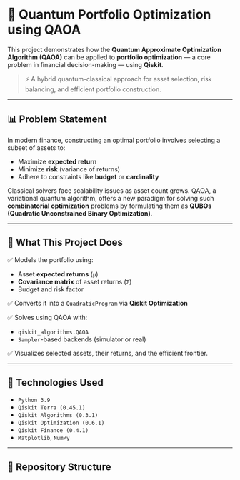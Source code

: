 # 🧮 Quantum Portfolio Optimization using QAOA

This project demonstrates how the **Quantum Approximate Optimization Algorithm (QAOA)** can be applied to **portfolio optimization** — a core problem in financial decision-making — using **Qiskit**.

> ⚡️ A hybrid quantum-classical approach for asset selection, risk balancing, and efficient portfolio construction.

---

## 📊 Problem Statement

In modern finance, constructing an optimal portfolio involves selecting a subset of assets to:
- Maximize **expected return**
- Minimize **risk** (variance of returns)
- Adhere to constraints like **budget** or **cardinality**

Classical solvers face scalability issues as asset count grows. QAOA, a variational quantum algorithm, offers a new paradigm for solving such **combinatorial optimization** problems by formulating them as **QUBOs (Quadratic Unconstrained Binary Optimization)**.

---

## 🧠 What This Project Does

✅ Models the portfolio using:
- Asset **expected returns** (`μ`)
- **Covariance matrix** of asset returns (`Σ`)
- Budget and risk factor

✅ Converts it into a `QuadraticProgram` via **Qiskit Optimization**

✅ Solves using QAOA with:
- `qiskit_algorithms.QAOA`
- `Sampler`-based backends (simulator or real)

✅ Visualizes selected assets, their returns, and the efficient frontier.

---

## 🚀 Technologies Used

- `Python 3.9`
- `Qiskit Terra (0.45.1)`
- `Qiskit Algorithms (0.3.1)`
- `Qiskit Optimization (0.6.1)`
- `Qiskit Finance (0.4.1)`
- `Matplotlib`, `NumPy`

---

## 📂 Repository Structure

